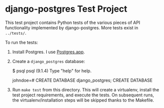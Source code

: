 # django-postgres Test Project

This test project contains Python tests of the various pieces of API
functionality implemented by django-postgres. More tests exist in `../tests/`.

To run the tests:

1.  Install Postgres. I use [Postgres.app](http://postgresapp.com/).

2.  Create a `django_postgres` database:

       $ psql
       psql (9.1.4)
       Type "help" for help.

       johndoe=# CREATE DATABASE django_postgres;
       CREATE DATABASE

3.  Run `make test` from this directory. This will create a virtualenv, install
    the test project requirements, and execute the tests. On subsequent runs,
    the virtualenv/installation steps will be skipped thanks to the Makefile.
